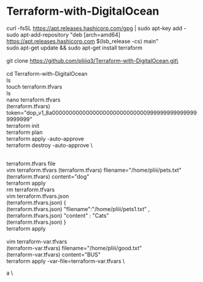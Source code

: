 # Terraform-with-DigitalOcean


curl -fsSL https://apt.releases.hashicorp.com/gpg | sudo apt-key add - \
sudo apt-add-repository "deb [arch=amd64] https://apt.releases.hashicorp.com $(lsb_release -cs) main" \
sudo apt-get update && sudo apt-get install terraform \
\
git clone https://github.com/pliiiq3/Terraform-with-DigitalOcean.git\ \
\
 cd Terraform-with-DigitalOcean\
 ls\
touch terraform.tfvars\
ls\
nano terraform.tfvars\
(terraform.tfvars) token="dop_v1_8a00000000000000000000000000009999999999999999999999"  \
terraform init\
terraform plan\
terraform apply -auto-approve\
terraform destroy -auto-approve \

\
terraform.tfvars file \
vim terraform.tfvars
(terraform.tfvars) fliename="/home/pliii/pets.txt" \
(terraform.tfvars) content="dog" \
terraform apply \
rm terraform.tfvars \
vim terraform.tfvars.json \
(terraform.tfvars.json) { \
(terraform.tfvars.json)   "fliename":"/home/pliii/pets1.txt" , \
(terraform.tfvars.json)   "content" : "Cats" \
(terraform.tfvars.json) } \
terraform apply \
\
vim terraform-var.tfvars \
(terraform-var.tfvars) filename="/home/pliii/good.txt" \
(terraform-var.tfvars) content="BUS" \
terraform apply -var-file=terraform-var.tfvars \ 

a \

